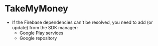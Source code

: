 # TakeMyMoney
- If the Firebase dependencies can't be resolved, you need to add (or update) from the SDK manager:
  * Google Play services
  * Google repository
